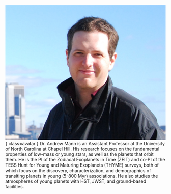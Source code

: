 ![Andrew Mann](Mann.png){ class=avatar }
Dr. Andrew Mann is an Assistant Professor at the University of North Carolina at Chapel Hill. His research focuses on the fundamental properties of low-mass or young stars, as well as the planets that orbit them. He is the PI of the Zodiacal Exoplanets in Time (ZEIT) and co-PI of the TESS Hunt for Young and Maturing Exoplanets (THYME) surveys, both of which focus on the discovery, characterization, and demographics of transiting planets in young (5-800 Myr) associations. He also studies the atmospheres of young planets with HST, JWST, and ground-based facilities.
